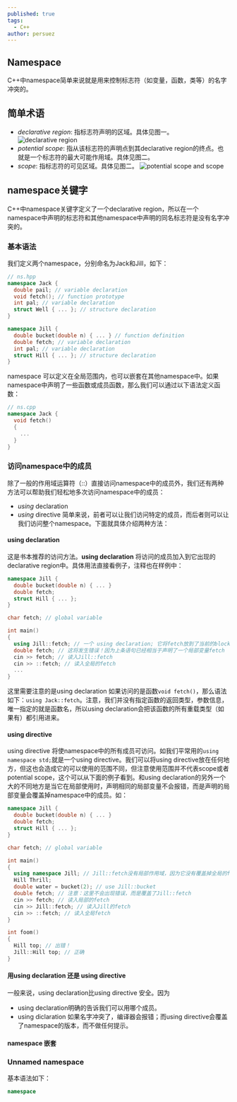 ```yaml
---
published: true
tags:
  - C++
author: persuez
---
```

## Namespace
C++中namespace简单来说就是用来控制标志符（如变量，函数，类等）的名字冲突的。

## 简单术语
- *declarative region*: 指标志符声明的区域。具体见图一。
![declarative region](https://ws1.sinaimg.cn/large/006aPatNgy1ftc040hj5gj30yh0x6n0f.jpg)
- *potential scope*: 指从该标志符的声明点到其declarative region的终点。也就是一个标志符的最大可能作用域。具体见图二。
- *scope*: 指标志符的可见区域。具体见图二。
![potential scope and scope](https://ws1.sinaimg.cn/large/006aPatNgy1ftc0gdaotxj312x0x6adc.jpg)

## namespace关键字
C++中namespace关键字定义了一个declarative region，所以在一个namespace中声明的标志符和其他namespace中声明的同名标志符是没有名字冲突的。

### 基本语法
我们定义两个namespace，分别命名为Jack和Jill，如下：
``` cpp
// ns.hpp
namespace Jack {
  double pail; // variable declaration
  void fetch(); // function prototype
  int pal; // variable declaration
  struct Well { ... }; // structure declaration
}

namespace Jill {
  double bucket(double n) { ... } // function definition
  double fetch; // variable declaration
  int pal; // variable declaration
  struct Hill { ... }; // structure declaration
}
```
namespace 可以定义在全局范围内，也可以嵌套在其他namespace中。如果namespace中声明了一些函数或成员函数，那么我们可以通过以下语法定义函数：
``` cpp
// ns.cpp
namespace Jack {
  void fetch()
  {
    ...
  }
}
```
### 访问namespace中的成员
除了一般的作用域运算符（::）直接访问namespace中的成员外，我们还有两种方法可以帮助我们轻松地多次访问namespace中的成员：
- *using* declaration
- *using* directive
简单来说，前者可以让我们访问特定的成员，而后者则可以让我们访问整个namespace。下面就具体介绍两种方法：
#### using declaration
这是书本推荐的访问方法。**using declaration** 将访问的成员加入到它出现的declarative region中。具体用法直接看例子，注释也在样例中：

``` cpp
namespace Jill {
  double bucket(double n) { ... }
  double fetch;
  struct Hill { ... };
}

char fetch; // global variable

int main()
{
  using Jill::fetch; // 一个 using declaration; 它将fetch放到了当前的block declarative region，相当于声明了一个局部变量fetch
  double fetch; // 这将发生错误！因为上条语句已经相当于声明了一个局部变量fetch
  cin >> fetch; // 读入Jill::fetch
  cin >> ::fetch; // 读入全局的fetch
  ...
}
```
这里需要注意的是using declaration 如果访问的是函数```void fetch()```，那么语法如下：```using Jack::fetch```。注意，我们并没有指定函数的返回类型，参数信息，唯一指定的就是函数名，所以using declaration会把该函数的所有重载类型（如果有）都引用进来。

#### using directive
using directive 将使namespace中的所有成员可访问。如我们平常用的```using namespace std;```就是一个using directive。我们可以将using directive放在任何地方，但这也会造成它的可以使用的范围不同，但注意使用范围并不代表scope或者potential scope，这个可以从下面的例子看到。和using declaration的另外一个大的不同地方是当它在局部使用时，声明相同的局部变量不会报错，而是声明的局部变量会覆盖掉namespace中的成员。如：

``` cpp
namespace Jill {
  double bucket(double n) { ... }
  double fetch;
  struct Hill { ... };
}

char fetch; // global variable

int main()
{
  using namespace Jill; // Jill::fetch没有局部作用域，因为它没有覆盖掉全局的fetch，并且还可以声明一个局部的fetch，所以作用范围和作用域是不同的。
  Hill Thrill;
  double water = bucket(2); // use Jill::bucket
  double fetch; // 注意：这里不会出现错误，而是覆盖了Jill::fetch
  cin >> fetch; // 读入局部的fetch
  cin >> Jill::fetch; // 读入Jill的fetch
  cin >> ::fetch; // 读入全局fetch
}

int foom()
{
  Hill top; // 出错！
  Jill::Hill top; // 正确
}
```

#### 用using declaration 还是 using directive
一般来说，using declaration比using directive 安全。因为
- using declaration明确的告诉我们可以用哪个成员。
- using diclaration 如果名字冲突了，编译器会报错；而using directive会覆盖了namespace的版本，而不做任何提示。

#### namespace 嵌套

### Unnamed namespace
基本语法如下：

``` cpp
namespace
